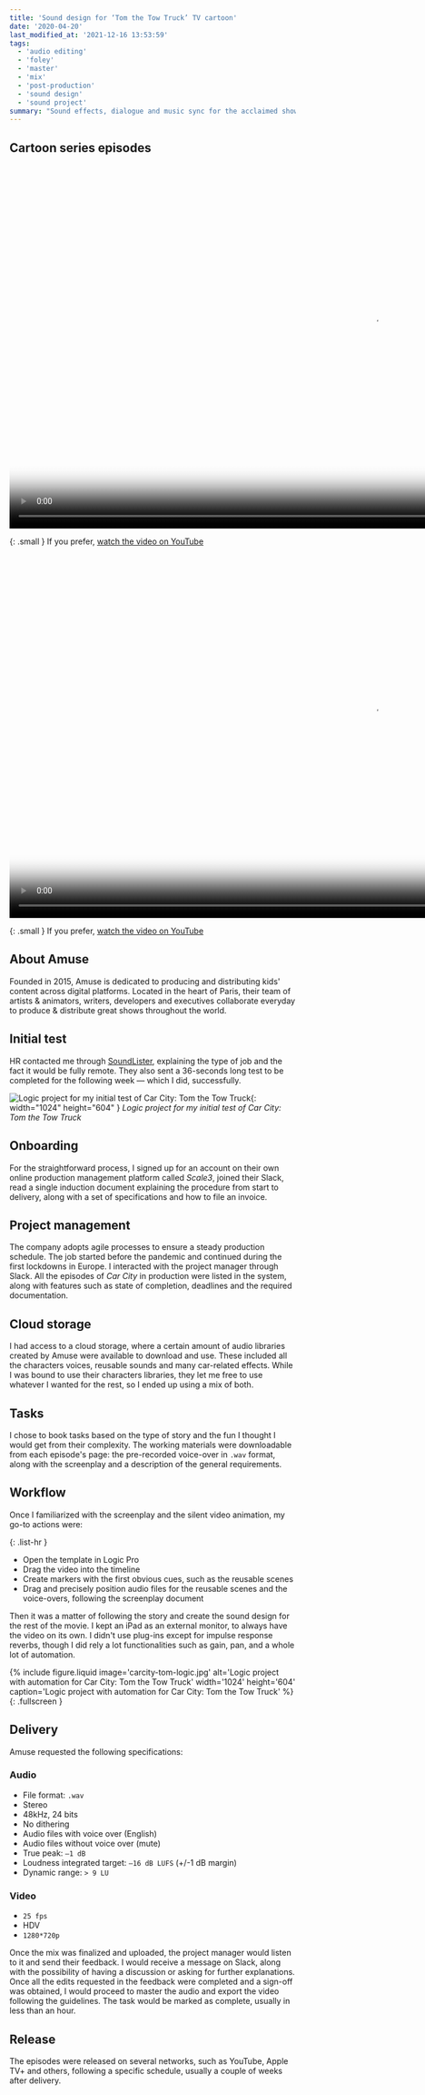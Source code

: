 ```yaml
---
title: 'Sound design for ‘Tom the Tow Truck’ TV cartoon'
date: '2020-04-20'
last_modified_at: '2021-12-16 13:53:59'
tags:
  - 'audio editing'
  - 'foley'
  - 'master'
  - 'mix'
  - 'post-production'
  - 'sound design'
  - 'sound project'
summary: "Sound effects, dialogue and music sync for the acclaimed show ‘Tom the Tow Truck’, part of the Car City series by Paris-based Amuse."
---
```

## Cartoon series episodes

<video controls src="{{ site.url }}/assets/videos/case-study-carcity-inventom-candy-machine.mp4"
  poster="{{ site.url }}/assets/videos/case-study-carcity-inventom-candy-machine.jpg"
  width="1280">
  Sorry, your browser doesn't support embedded videos, but you can <a href="{{ site.url }}/assets/videos/case-study-carcity-inventom-candy-machine.mp4">download it</a> and watch it with your favorite video player.
</video>

{: .small }
If you prefer, [watch the video on YouTube](https://youtu.be/LLH6DfooMLg)

<video controls src="{{ site.url }}/assets/videos/case-study-carcity-inventom-race-car.mp4"
  poster="{{ site.url }}/assets/videos/case-study-carcity-inventom-race-car.jpg"
  width="1280">
  Sorry, your browser doesn't support embedded videos, but you can <a href="{{ site.url }}/assets/videos/case-study-carcity-inventom-race-car.mp4">download it</a> and watch it with your favorite video player.
</video>

{: .small }
If you prefer, [watch the video on YouTube](https://youtu.be/h66pXVCEbqw)

## About Amuse

Founded in 2015, Amuse is dedicated to producing and distributing kids' content across digital platforms. Located in the heart of Paris, their team of artists & animators, writers, developers and executives collaborate everyday to produce & distribute great shows throughout the world.

## Initial test

HR contacted me through [SoundLister](https://soundlister.com/portfolio/simone-silvestroni/), explaining the type of job and the fact it would be fully remote. They also sent a 36-seconds long test to be completed for the following week — which I did, successfully.

![Logic project for my initial test of Car City: Tom the Tow Truck](/assets/images/carcity-test-logic.jpg){: width="1024" height="604" }
*Logic project for my initial test of Car City: Tom the Tow Truck*

## Onboarding

For the straightforward process, I signed up for an account on their own online production management platform called _Scale3_, joined their Slack, read a single induction document explaining the procedure from start to delivery, along with a set of specifications and how to file an invoice.

## Project management

The company adopts agile processes to ensure a steady production schedule. The job started before the pandemic and continued during the first lockdowns in Europe. I interacted with the project manager through Slack. All the episodes of _Car City_ in production were listed in the system, along with features such as state of completion, deadlines and the required documentation.

## Cloud storage

I had access to a cloud storage, where a certain amount of audio libraries created by Amuse were available to download and use. These included all the characters voices, reusable sounds and many car-related effects. While I was bound to use their characters libraries, they let me free to use whatever I wanted for the rest, so I ended up using a mix of both.

## Tasks

I chose to book tasks based on the type of story and the fun I thought I would get from their complexity. The working materials were downloadable from each episode's page: the pre-recorded voice-over in `.wav` format, along with the screenplay and a description of the general requirements.

## Workflow

Once I familiarized with the screenplay and the silent video animation, my go-to actions were:

{: .list-hr }
- Open the template in Logic Pro
- Drag the video into the timeline
- Create markers with the first obvious cues, such as the reusable scenes
- Drag and precisely position audio files for the reusable scenes and the voice-overs, following the screenplay document

Then it was a matter of following the story and create the sound design for the rest of the movie. I kept an iPad as an external monitor, to always have the video on its own. I didn't use plug-ins except for impulse response reverbs, though I did rely a lot functionalities such as gain, pan, and a whole lot of automation.

{% include figure.liquid image='carcity-tom-logic.jpg' alt='Logic project with automation for Car City: Tom the Tow Truck' width='1024' height='604' caption='Logic project with automation for Car City: Tom the Tow Truck' %}{: .fullscreen }

## Delivery

Amuse requested the following specifications:

### Audio

- File format: `.wav`
- Stereo
- 48kHz, 24 bits
- No dithering
- Audio files with voice over (English)
- Audio files without voice over (mute)
- True peak: `–1 dB`
- Loudness integrated target: `–16 dB LUFS` (+/-1 dB margin)
- Dynamic range: `> 9 LU`

### Video

- `25 fps`
- HDV
- `1280*720p`

Once the mix was finalized and uploaded, the project manager would listen to it and send their feedback. I would receive a message on Slack, along with the possibility of having a discussion or asking for further explanations. Once all the edits requested in the feedback were completed and a sign-off was obtained, I would proceed to master the audio  and export the video following the guidelines. The task would be marked as complete, usually in less than an hour.

## Release

The episodes were released on several networks, such as YouTube, Apple TV+ and others, following a specific schedule, usually a couple of weeks after delivery.